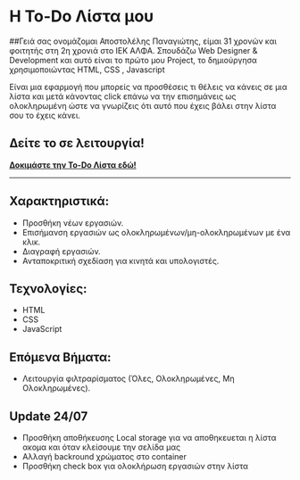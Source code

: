 # Η To-Do Λίστα μου

##Γειά σας ονομάζομαι Αποστολέλης Παναγιώτης, είμαι 31 χρονών και φοιτητής στη 2η χρονιά στο ΙΕΚ ΑΛΦΑ.
Σπουδάζω Web Designer & Development και αυτό είναι το πρώτο μου Project, το δημιούργησα χρησιμοποιώντας  HTML, CSS , Javascript

Είναι μια εφαρμογή που μπορείς να προσθέσεις τι θέλεις να κάνεις σε μια λίστα και μετά κάνοντας click επάνω να την επισημάνεις ως ολοκληρωμένη ώστε να γνωρίζεις ότι αυτό που έχεις βάλει στην λίστα σου το έχεις κάνει.

## Δείτε το σε λειτουργία!

[**Δοκιμάστε την To-Do Λίστα εδώ!**](https://panapos.github.io/To_Do_List/)

---

## Χαρακτηριστικά:
* Προσθήκη νέων εργασιών.
* Επισήμανση εργασιών ως ολοκληρωμένων/μη-ολοκληρωμένων με ένα κλικ.
* Διαγραφή εργασιών.
* Ανταποκριτική σχεδίαση για κινητά και υπολογιστές.

## Τεχνολογίες:
* HTML
* CSS
* JavaScript

## Επόμενα Βήματα:
* Λειτουργία φιλτραρίσματος (Όλες, Ολοκληρωμένες, Μη Ολοκληρωμένες).

## Update 24/07
* Προσθήκη αποθήκευσης Local storage για να αποθηκευεται η λίστα ακομα και όταν κλείσουμε την σελίδα μας 
* Αλλαγή backround χρώματος στο container 
* Προσθήκη check box για ολοκλήρωση εργασιών στην λίστα
